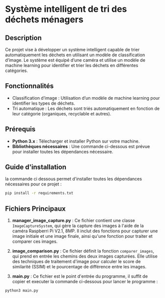 # Système intelligent de tri des déchets ménagers

## Description
Ce projet vise à développer un système intelligent capable de trier automatiquement les déchets en utilisant un modèle de classification d’image. Le système est équipé d’une caméra et utilise un modèle de machine learning pour identifier et trier les déchets en différentes catégories.

## Fonctionnalités
- Classification d’image : Utilisation d’un modèle de machine learning pour identifier les types de déchets.
- Tri automatique : Les déchets sont triés automatiquement en fonction de leur catégorie (organiques, recyclable et autres).

## Prérequis

- **Python 3.x** : Télecharger et installer Python sur votre machine.
- **Bibliothèques nécessaires** : Une commande ci-dessous est prévue pour installer toutes les dépendances nécessaire.

## Guide d'installation

la commande ci dessous permet d'installer toutes les dépendances nécessaires pour ce projet :

```bash
pip install -r requirements.txt
```

## Fichiers Principaux

1. **manager_image_capture.py** : Ce fichier contient une classe `ImageCaptureSystem`, qui gère la capture des images à l'aide de la caméra Raspberri Pi V2.1, 8MP. Il inclut des fonctions pour capturer une image initiale et une image finale, ainsi qu'une fonction pour traiter et comparer ces images.

2. **image_comparison.py** : Ce fichier définit la fonction `comparer_images`, qui prend en entrée les chemins des deux images capturées. Elle utilise des techniques de traitement d'image pour calculer le score de similarité (SSIM) et le pourcentage de différence entre les images.

3. **main.py** : Ce fichier est le point d'entrée du programme, il suffit de copier et executer la commande ci-dessous pour lancer le programme :

```bash
python3 main.py
```
